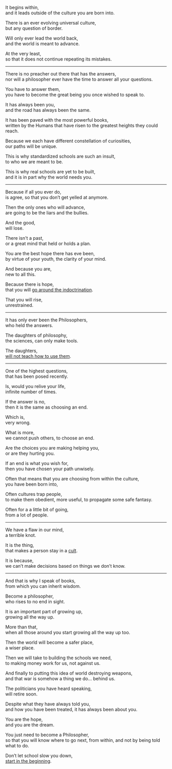 It begins within,\
and it leads outside of the culture you are born into.

There is an ever evolving universal culture,\
but any question of border.

Will only ever lead the world back,\
and the world is meant to advance.

At the very least,\
so that it does not continue repeating its mistakes.

---

There is no preacher out there that has the answers,\
nor will a philosopher ever have the time to answer all your questions.

You have to answer them,\
you have to become the great being you once wished to speak to.

It has always been you,\
and the road has always been the same.

It has been paved with the most powerful books,\
written by the Humans that have risen to the greatest heights they could reach.

Because we each have different constellation of curiosities,\
our paths will be unique.

This is why standardized schools are such an insult,\
to who we are meant to be.

This is why real schools are yet to be built,\
and it is in part why the world needs you.

---

Because if all you ever do,\
is agree, so that you don’t get yelled at anymore.

Then the only ones who will advance,\
are going to be the liars and the bullies.

And the good,\
will lose.

There isn't a past,\
or a great mind that held or holds a plan.

You are the best hope there has eve been,\
by virtue of your youth, the clarity of your mind.

And because you are,\
new to all this.

Because there is hope,\
that you will [go around the indoctrination](https://www.youtube.com/watch?v=EknD3KRtgDk).

That you will rise,\
unrestrained.

---

It has only ever been the Philosophers,\
who held the answers.

The daughters of philosophy,\
the sciences, can only make tools.

The daughters,\
[will not teach how to use them](https://www.youtube.com/watch?v=lb13ynu3Iac).

---

One of the highest questions,\
that has been posed recently.

Is, would you relive your life,\
infinite number of times.

If the answer is no,\
then it is the same as choosing an end.

Which is,\
very wrong.

What is more,\
we cannot push others, to choose an end.

Are the choices you are making helping you,\
or are they hurting you.

If an end is what you wish for,\
then you have chosen your path unwisely.

Often that means that you are choosing from within the culture,\
you have been born into,

Often cultures trap people,\
to make them obedient, more useful, to propagate some safe fantasy.

Often for a a little bit of going,\
from a lot of people.

---

We have a flaw in our mind,\
a terrible knot.

It is the thing,\
that makes a person stay in a [cult](https://www.youtube.com/watch?v=bVV2Zk88beY).

It is because,\
we can’t make decisions based on things we don’t know.

---

And that is why I speak of books,\
from which you can inherit wisdom.

Become a philosopher,\
who rises to no end in sight.

It is an important part of growing up,\
growing all the way up.

More than that,\
when all those around you start growing all the way up too.

Then the world will become a safer place,\
a wiser place.

Then we will take to building the schools we need,\
to making money work for us, not against us.

And finally to putting this idea of world destroying weapons,\
and that war is somehow a thing we do... behind us.

The politicians you have heard speaking,\
will retire soon.

Despite what they have always told you,\
and how you have been treated, it has always been about you.

You are the hope,\
and you are the dream.

You just need to become a Philosopher,\
so that you will know where to go next, from within, and not by being told what to do.

Don’t let school slow you down,\
[start in the beginning](https://www.qwant.com/?q=Download+Giants+Of+Philosophy\&client=opensearch\&t=web).
